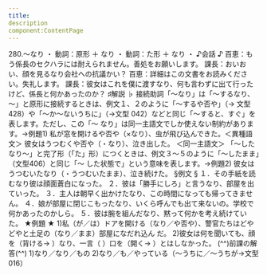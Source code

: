 ```yaml
---
title:
description
component:ContentPage
---
```



280.～なり ・
動詞：原形 ＋ なり ・ 動詞：た形 ＋ なり ・
♪会話 ♪
百恵：もう係長のセクハラには耐えられません。善処をお願いします。 課長：おいおい、顔を見るなり会社への抗議かい？ 百恵：詳細はこの文書をお読みください。失礼します。 課長：彼女はこれを僕に渡すなり、何も言わずに出て行ったけど、係長と何かあったのか？
♯解説 ♭
接続助詞「～なり」は「～するなり、～」と原形に接続するときは、例文１、２のように「～するや否や」（→
文型 428）や「～か～ないうちに」（→文型 042）などと同じ「～すると、すぐ」を表します。ただし、この「～ なり」は同一主語文でしか使えない制約があります。→例題1)
私が窓を開けるや否や（×なり）、虫が飛び込んできた。＜異種語文＞ 彼女はうつむくや否や（・なり）、泣き出した。 ＜同一主語文＞
「～したなり～」と完了形（「た」形）につくときは、例文３～５のように「～したまま」（文型406）と同じ「～ した状態で」という意味を表します。→例題2)
彼女はうつむいたなり（・うつむいたまま）、泣き続けた。
§例文 §
１．その手紙を読むなり彼は顔面蒼白になった。
２．彼は「勝手にしろ」と言うなり、部屋を出ていった。
３．主人は朝早く出かけたなり、この時間になっても帰ってきません。
４．娘が部屋に閉じこもったなり、いくら呼んでも出て来ないの。学校で何かあったのかしら。
５．彼は腕を組んだなり、黙って何かを考え続けていた。
★例題 ★
1)私（が／は）ドアを開ける（なり／や否や）、警官たちはどやどやと土足の（なり／まま）部屋になだれ込ん
だ。
2)彼女は何を聞いても、顔を（背ける→ ）なり、一言（ ）口を（開く→ ）とはしなかった。
(^^)前課の解答(^^)
1)なり／なり／もの
2)なり／も／やっている（～うちに／～うちが→文型016）

